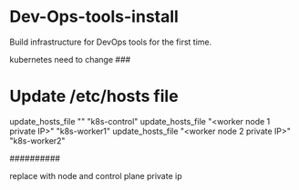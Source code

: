 # Dev-Ops-tools-install


Build infrastructure for DevOps tools for the first time.



kubernetes need to change ###

# Update /etc/hosts file
update_hosts_file "<control plane node private IP>" "k8s-control"
update_hosts_file "<worker node 1 private IP>" "k8s-worker1"
update_hosts_file "<worker node 2 private IP>" "k8s-worker2"

##########

replace with node and control plane private ip 

